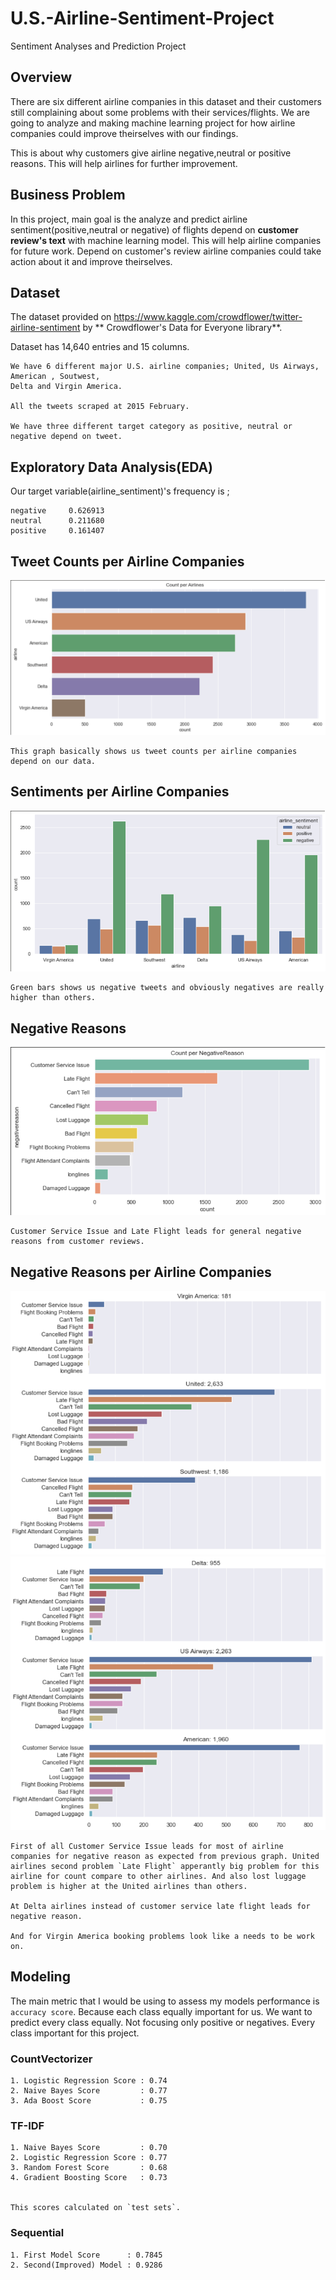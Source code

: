 # U.S.-Airline-Sentiment-Project
Sentiment Analyses and Prediction Project

## Overview 

There are six different airline companies in this dataset and their customers still complaining about some problems with their services/flights. We are going to  analyze and making machine learning project for how airline companies could improve theirselves with our findings.

This is about why customers give airline negative,neutral or positive reasons. This will help airlines for further improvement.

## Business Problem

In this project, main goal is the analyze and predict airline sentiment(positive,neutral or negative) of flights depend on **customer review's text** with machine learning model. This will help airline companies for future work. Depend on customer's review airline companies could take action about it and improve theirselves.

## Dataset

The dataset provided on https://www.kaggle.com/crowdflower/twitter-airline-sentiment by ** Crowdflower's Data for Everyone library**.

Dataset has 14,640 entries and 15 columns.

    We have 6 different major U.S. airline companies; United, Us Airways, American , Soutwest,
    Delta and Virgin America.
    
    All the tweets scraped at 2015 February.
    
    We have three different target category as positive, neutral or negative depend on tweet.
    
    
## Exploratory Data Analysis(EDA)

Our target variable(airline_sentiment)'s frequency is ;

    negative     0.626913
    neutral      0.211680
    positive     0.161407
    
## Tweet Counts per Airline Companies

![Tweet Counts](./pictures/count.png)

    This graph basically shows us tweet counts per airline companies depend on our data.
    

## Sentiments per Airline Companies

![Sentiment](./pictures/sentiment.png)

    Green bars shows us negative tweets and obviously negatives are really higher than others.
    
## Negative Reasons

![NegReason](./pictures/negReason.png)

    Customer Service Issue and Late Flight leads for general negative reasons from customer reviews.
    
    
## Negative Reasons per Airline Companies

![1](./pictures/perCompany1.png)
![2](./pictures/perCompany2.png)

    First of all Customer Service Issue leads for most of airline companies for negative reason as expected from previous graph. United airlines second problem `Late Flight` apperantly big problem for this airline for count compare to other airlines. And also lost luggage problem is higher at the United airlines than others.
    
    At Delta airlines instead of customer service late flight leads for negative reason.
    
    And for Virgin America booking problems look like a needs to be work on.
    

## Modeling 

The main metric that  I would be using to assess my models performance is `accuracy score`. Because each class equally important for us. We want to predict every class equally. Not focusing only positive or negatives. Every class important for this project.

### CountVectorizer
    1. Logistic Regression Score : 0.74
    2. Naive Bayes Score         : 0.77
    3. Ada Boost Score           : 0.75
    
### TF-IDF 
    1. Naive Bayes Score         : 0.70
    2. Logistic Regression Score : 0.77
    3. Random Forest Score       : 0.68
    4. Gradient Boosting Score   : 0.73
    
    
    This scores calculated on `test sets`. 

### Sequential 
    1. First Model Score      : 0.7845
    2. Second(Improved) Model : 0.9286
    

